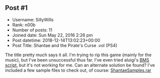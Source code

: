 ## Post #1
- Username: SillyWills
- Rank: n00b
- Number of posts: 11
- Joined date: Sun May 22, 2016 2:26 pm
- Post datetime: 2018-12-14T13:02:23+00:00
- Post Title: Shantae and the Pirate's Curse .vol (PS4)

The title pretty much says it all. I'm trying to rip this game (mainly for the music), but I've been unsuccessful thus far. I've even tried aluigi's [BMS script,](http://aluigi.altervista.org/bms/scooby_looney.bms) but it's not working for me. Can an alternate solution be found? I've included a few sample files to check out, of course:
[ShantaeSamples.rar](https://xentaxbackup.github.io/file/15317_ShantaeSamples.rar)
